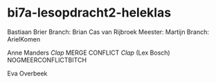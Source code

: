 # bi7a-lesopdracht2-heleklas
Bastiaan Brier
Branch: Brian
Cas van Rijbroek
Meester: Martijn
Branch: ArielKomen 


Anne Manders
*Clap* MERGE CONFLICT *Clap* (Lex Bosch)
NOGMEERCONFLICTBITCH

Eva Overbeek
